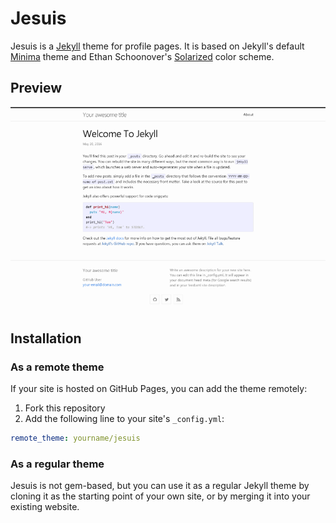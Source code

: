 # Jesuis

Jesuis is a [Jekyll](https://jekyllrb.com/) theme for profile pages. It is based on Jekyll's default [Minima](https://github.com/jekyll/minima/) theme and Ethan Schoonover's [Solarized](https://ethanschoonover.com/solarized/) color scheme.


## Preview

![jesuis theme preview](/screenshot.png)


## Installation

### As a remote theme

If your site is hosted on GitHub Pages, you can add the theme remotely:

1. Fork this repository
2. Add the following line to your site's `_config.yml`:

```yaml
remote_theme: yourname/jesuis
```


### As a regular theme

Jesuis is not gem-based, but you can use it as a regular Jekyll theme by
cloning it as the starting point of your own site, or by merging it into
your existing website.
